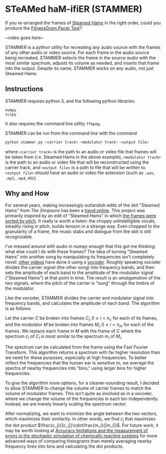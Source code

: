 # STeAMed haM-ifiER (STAMMER)

If you re-arranged the frames of [Steamed Hams](https://www.youtube.com/watch?v=4jXEuIHY9ic) in the right order, could you produce the [FitnessGram Pacer Test](https://www.youtube.com/watch?v=Y82jDHRrswc)?

~video goes here~

STAMMER is a python utility for recreating any audio source with the frames of any other audio or video source.
For each frame in the audio source being recreated, STAMMER selects the frame in the source audio with the most similar spectrum, adjusts its volume as needed, and inserts that frame into the output. Despite its name, STAMMER works on any audio, not just Steamed Hams.

## Instructions

STAMMER requires python 3, and the following python libraries:

```
numpy
scipy
```

It also requires the command line utility `ffmpeg`.

STAMMER can be run from the command line with the command

```sh
python stammer.py <carrier track> <modulator track> <output file>
```

where `<carrier track>` is the path to an audio or video file that frames will be taken from (i.e. Steamed Hams in the above example), `<modulator track>` is the path to an audio or video file that will be reconstructed using the carrier track, and `<output file>` is a path to file that will be written to. `<output file>` should have an audio or video file extension (such as `.wav`, `.mp3`, `.mp4`, etc).

## Why and How

For several years, making increasingly outlandish edits of the skit "Steamed Hams" from *The Simpsons* has been a [trend online](https://knowyourmeme.com/memes/steamed-hams). This project was primarily inspired by an edit of "Steamed Hams" in which [the frames were sorted by pitch](https://www.youtube.com/watch?v=iWFRKZek0FI). It really is worth a listen: the choppy untintelligible vocals, steadily rising in pitch, builds tension in a strange way. Even chopped to the granularity of a frame, the music stabs and dialogue from the skit is still recognizable.

I've messed around with audio in numpy enough that this got me thinking: what else could I do with these frames? The idea of turning "Steamed Hams" into another song by manipulating its frequencies isn't completely novel: [other videos](https://www.youtube.com/watch?v=QUb3stxzTpE) have done it using a [vocoder](https://www.youtube.com/watch?v=QUb3stxzTpE). Roughly speaking vocoder divides the carrier signal (the other song) into frequency bands, and then sets the amplitude of each band to the amplitude of the modulator signal ("Steamed Hams") at that point in time. The result is an amalgamation of the two signals, where the pitch of the carrier is "sung" through the timbre of the modulator.

Like the vocoder, STAMMER divides the carrier and modulator signal into frequency bands, and calculates the amplitude of each band. The algorithm is as follows:

Let the carrier $C$ be broken into frames $C_i, 0 \leq i < n_c$ for each of its frames, and the modulator $M$ be broken into frames $M_i, 0 \leq i < n_m$ for each of the frames. We replace each frame in $M$ with the frame of $C$ where the spectrum $c_i$ of $C_i$ is most similar to the spectrum $m_i$ of $M_i$. 

The spectrum can be calculated from the frame using the Fast Fourier Transform. This algorithm returns a spectrum with far higher resolution than we need for these purposes, especially at high frequencies. To better reflect the frequencies that the human ear is sensitive to, we average the spectra of nearby frequencies into "bins," using larger bins for higher frequencies. 

To give the algorithm more options, for a cleaner-sounding result, I decided to allow STAMMER to change the volume of carrier frames to match the volume of modulator frames. This isn't quite as involved as in a vocoder, where we change the volume of the frequencies in each bin independently. Instead, we are merely linearly scaling the spectrum vector. 

After normalizing, we want to minimize the angle between the two vectors, which maximizes their similarity. In other words, we find $c_j$ that maximizes the dot product $\frac{c_j}{|c_j|}\cdot\frac{m_i}{|m_i|}$. For future work, it may be worth looking at [Accuracy limitations and the measurement of errors in the stochastic simulation of chemically reacting systems](https://www.sciencedirect.com/science/article/pii/S0021999105003074?casa_token=-OjUKZ73eCwAAAAA:2-eLNPyv6uj7Kucqmt-ex8wKHWZQVh7A9vcFX1UKqP2QnGyovpxg4jFkxUMeAiuiuS_0be4zzQ) for more advanced ways of comparing histograms than merely averaging nearby frequency lines into bins and calculating the dot products.

